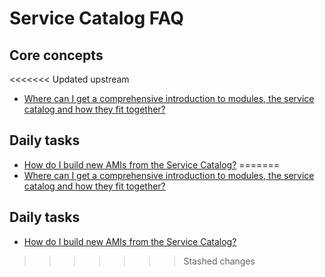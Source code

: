 # Service Catalog FAQ

## Core concepts

<<<<<<< Updated upstream
- [Where can I get a comprehensive introduction to modules, the service catalog and how they fit together?](https://github.com/tnn-gruntwork-io/knowledge-base/discussions/54)

## Daily tasks

- [How do I build new AMIs from the Service Catalog?](https://github.com/tnn-gruntwork-io/knowledge-base/discussions/218)
=======
- [Where can I get a comprehensive introduction to modules, the service catalog and how they fit together?](https://github.com/tnn-gruntwork-io/knowledge-base/discussions/54)

## Daily tasks

- [How do I build new AMIs from the Service Catalog?](https://github.com/tnn-gruntwork-io/knowledge-base/discussions/218)
>>>>>>> Stashed changes
